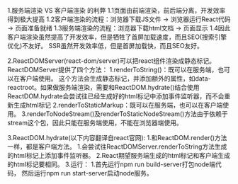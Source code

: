 1.服务端渲染 VS 客户端渲染 的利弊
    1.1页面由前端渲染，前后端分离，开发效率得到极大提高
    1.2客户端渲染的流程：浏览器下载JS文件 -> 浏览器运行React代码 -> 页面准备就绪
    1.3服务端渲染的流程：浏览器下载html文档 -> 页面显示
    1.4因此客户端渲染虽然提高了开发效率，但是牺牲了首屏加载速度，而且SEO(搜索引擎优化)不友好。
        SSR虽然开发效率低，但是首屏加载快，而且SEO友好。
        
2.ReactDOMServer(react-dom/server)可以把react组件渲染成静态标记。
ReactDOMServer提供了四个方法：
    1.renderToString()：既可以在服务端，也可以在客户端使用。
        这个方法会生成静态标记，并添加额外的属性，如data-reactroot。如果做服务端渲染，需要和ReactDOM.hydrate()结合使用
        ReactDOM.hydrate会尝试往已经生成好的html标记中添加事件监听器，而不会重新生成html标记
    2.renderToStaticMarkup：既可以在服务端，也可以在客户端使用。
    3.renderToNodeStream()及renderToStaticNodeStream()方法由于依赖于
    stream这个包，因此只能在服务端使用，不能在浏览器端使用。

3.ReactDOM.hydrate(以下内容翻译自react官网):
    1.和ReactDOM.render()方法一样，都是客户端方法。
    1.会尝试往ReactDOMServer.renderToString方法生成的html标记上添加事件监听器。
    2.React期望服务端生成的html标记和客户端生成的html标记要相同。
3.运行：
    1.首先运行npm run build-server打包node端代码，
    然后运行npm run start-server启动node服务。
